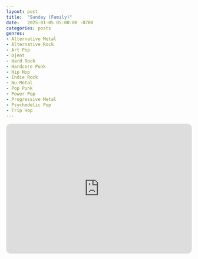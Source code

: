 ```yaml
---
layout: post
title:  "Sunday (Family)"
date:   2025-01-05 05:00:00 -0700
categories: posts
genres:
- Alternative Metal
- Alternative Rock
- Art Pop
- Djent
- Hard Rock
- Hardcore Punk
- Hip Hop
- Indie Rock
- Nu Metal
- Pop Punk
- Power Pop
- Progressive Metal
- Psychedelic Pop
- Trip Hop
---
```

<iframe style="border-radius:12px" src="https://open.spotify.com/embed/playlist/5FvAudUXwR2FaZJ6iGo4wP?utm_source=generator" width="100%" height="352" frameBorder="0" allowfullscreen="" allow="autoplay; clipboard-write; encrypted-media; fullscreen; picture-in-picture" loading="lazy"></iframe>
